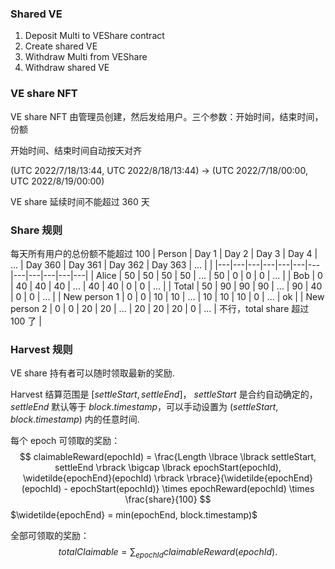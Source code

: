 ### Shared VE
1. Deposit Multi to VEShare contract
2. Create shared VE
3. Withdraw Multi from VEShare
4. Withdraw shared VE

### VE share NFT
VE share NFT 由管理员创建，然后发给用户。三个参数：开始时间，结束时间，份额

开始时间、结束时间自动按天对齐

(UTC 2022/7/18/13:44, UTC 2022/8/18/13:44) -> (UTC 2022/7/18/00:00, UTC 2022/8/19/00:00)

VE share 延续时间不能超过 360 天

### Share 规则
每天所有用户的总份额不能超过 100
| Person | Day 1 | Day 2 | Day 3 | Day 4 | ... | Day 360 | Day 361 | Day 362 | Day 363 | ... | |
|---|---|---|---|---|---|---|---|---|---|---|---|
| Alice | 50 | 50 | 50 | 50 | ... | 50 | 0 | 0 | 0 | ... |
| Bob | 0 | 40 | 40 | 40 | ... | 40 | 40 | 0 | 0 | ... |
| Total | 50 | 90 | 90 | 90 | ... | 90 | 40 | 0 | 0 | ... |
| New person 1 | 0 | 0 | 10 | 10 | ... | 10 | 10 | 10 | 0 | ... | ok |
| New person 2 | 0 | 0 | 20 | 20 | ... | 20 | 20 | 20 | 0 | ... | 不行，total share 超过 100 了 |

### Harvest 规则
VE share 持有者可以随时领取最新的奖励.

Harvest 结算范围是 $\lbrack settleStart, settleEnd \rbrack$，
$settleStart$ 是合约自动确定的，$settleEnd$ 默认等于 $block.timestamp$，可以手动设置为 $(settleStart, block.timestamp)$ 内的任意时间.

每个 epoch 可领取的奖励：
$$
claimableReward(epochId) = \frac{Length \lbrace \lbrack settleStart, settleEnd \rbrack \bigcap \lbrack epochStart(epochId), \widetilde{epochEnd}(epochId) \rbrack \rbrace}{\widetilde{epochEnd}(epochId) - epochStart(epochId)} \times epochReward(epochId) \times \frac{share}{100}
$$
$\widetilde{epochEnd} = min(epochEnd, block.timestamp)$

全部可领取的奖励：
$$
totalClaimable = \sum_{epochId} claimableReward(epochId).
$$
